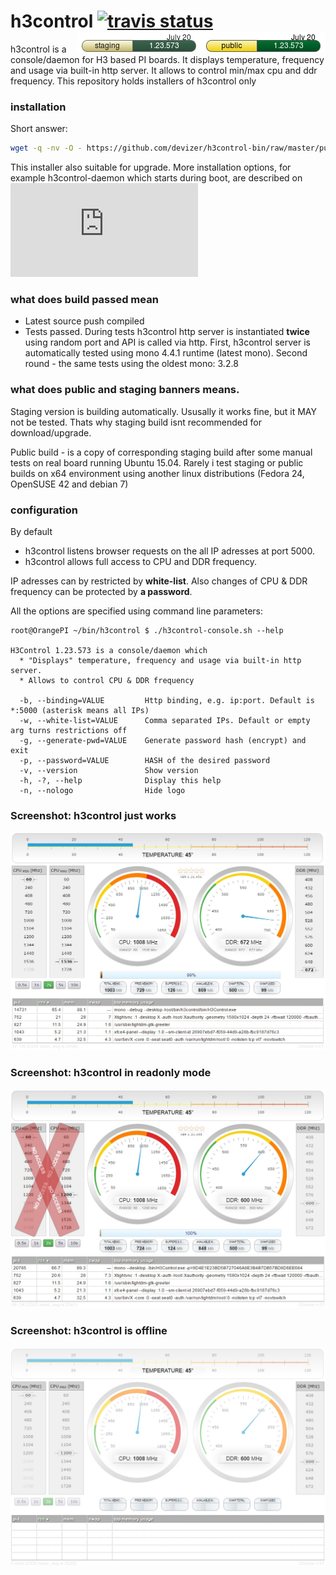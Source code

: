 # h3control [![travis status](https://travis-ci.org/devizer/h3control.svg?branch=master)](https://travis-ci.org/devizer/h3control)  <img src='https://github.com/devizer/h3control-bin/blob/master/public/status.png?raw=true' width='199' height='32' style='float: right' alt='public' title='public'></img><img src='https://github.com/devizer/h3control-bin/blob/master/staging/status.png?raw=true' width='199' height='32' style='float: right' alt='staging' title='staging'></img>
h3control is a console/daemon for H3 based PI boards. It displays temperature, frequency and usage via built-in http server. It allows to control min/max cpu and ddr frequency. This repository holds installers of h3control only

### installation
Short answer:
```bash
wget -q -nv -O - https://github.com/devizer/h3control-bin/raw/master/public/h3control.sh | bash
```
This installer also suitable for upgrade.  More installation options, for example h3control-daemon which starts during boot, are described on ![h3control-bin repository](https://github.com/devizer/h3control-bin/blob/master/README.md)

### what does **build passed** mean
- Latest source push compiled
- Tests passed. During tests h3control http server is instantiated **twice** using random port and API is called via http. First, h3control server is automatically tested using mono 4.4.1 runtime (latest mono). Second round - the same tests using the oldest mono: 3.2.8

### what does public and staging banners means.
Staging version is building automatically. Ususally it works fine, but it MAY not be tested. Thats why staging build isnt recommended for download/upgrade.

Public build - is a copy of corresponding staging build after some manual tests on real board running Ubuntu 15.04. Rarely i test staging or public builds on x64 environment using another linux distributions (Fedora 24, OpenSUSE 42 and debian 7)

### configuration
By default 
- h3control listens browser requests on the all IP adresses at port 5000. 
- h3control allows full access to CPU and DDR frequency.

IP adresses can by restricted by **white-list**. Also changes of CPU & DDR frequency can be protected by **a password**.

All the options are specified using command line parameters:
```
root@OrangePI ~/bin/h3control $ ./h3control-console.sh --help

H3Control 1.23.573 is a console/daemon which
  * "Displays" temperature, frequency and usage via built-in http server.
  * Allows to control CPU & DDR frequency

  -b, --binding=VALUE         Http binding, e.g. ip:port. Default is *:5000 (asterisk means all IPs)
  -w, --white-list=VALUE      Comma separated IPs. Default or empty arg turns restrictions off
  -g, --generate-pwd=VALUE    Generate password hash (encrypt) and exit
  -p, --password=VALUE        HASH of the desired password
  -v, --version               Show version
  -h, -?, --help              Display this help
  -n, --nologo                Hide logo
```


### Screenshot: h3control just works
![h3control in normal](https://github.com/devizer/h3control/raw/master/images/h3control_v1.21_normal.jpg "h3control in normal")


### Screenshot: h3control in readonly mode
![h3control in readonly mode](https://github.com/devizer/h3control/raw/master/images/h3control_v1.21_readonly.jpg "h3control in readonly mode")


### Screenshot: h3control is offline
![h3control is offline](https://github.com/devizer/h3control/raw/master/images/h3control_v1.21_offline.jpg "h3control is offline")

